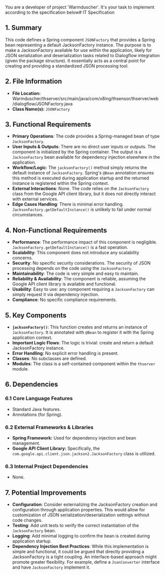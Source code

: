 You are a developer of project 'Warmduscher'. It's your task to implement according to the specification below# IT Specification

## 1. Summary

This code defines a Spring component `JSONFactory` that provides a Spring bean representing a default JacksonFactory instance. The purpose is to make a JacksonFactory available for use within the application, likely for JSON serialization and deserialization tasks related to Dialogflow integration (given the package structure). It essentially acts as a central point for creating and providing a standardized JSON processing tool.

## 2. File Information

- **File Location:** Warmduscher/thserver/src/main/java/com/x8ing/thsensor/thserver/web/dialogflow/JSONFactory.java
- **Class Name(s):** `JSONFactory`

## 3. Functional Requirements

- **Primary Operations**:  The code provides a Spring-managed bean of type `JacksonFactory`.
- **User Inputs & Outputs**: There are no direct user inputs or outputs. The component is initialized by the Spring container. The output is a `JacksonFactory` bean available for dependency injection elsewhere in the application.
- **Workflow/Logic**: The `jacksonFactory()` method simply returns the default instance of `JacksonFactory`. Spring's `@Bean` annotation ensures this method is executed during application startup and the returned instance is registered within the Spring context.
- **External Interactions**: None.  The code relies on the `JacksonFactory` class from the Google API client library, but it does not directly interact with external services.
- **Edge Cases Handling**: There is minimal error handling. `JacksonFactory.getDefaultInstance()` is unlikely to fail under normal circumstances.

## 4. Non-Functional Requirements

- **Performance**: The performance impact of this component is negligible. `JacksonFactory.getDefaultInstance()` is a fast operation.
- **Scalability**:  This component does not introduce any scalability concerns.
- **Security**: No specific security considerations.  The security of JSON processing depends on the code *using* the `JacksonFactory`.
- **Maintainability**: The code is very simple and easy to maintain.
- **Reliability & Availability**: The component is reliable, assuming the Google API client library is available and functional.
- **Usability**:  Easy to use: any component requiring a `JacksonFactory` can simply request it via dependency injection.
- **Compliance**:  No specific compliance requirements.

## 5. Key Components

- **`jacksonFactory()`**: This function creates and returns an instance of `JacksonFactory`.  It is annotated with `@Bean` to register it with the Spring application context.
- **Important Logic Flows**: The logic is trivial: create and return a default JacksonFactory instance.
- **Error Handling**:  No explicit error handling is present.
- **Classes**: No subclasses are defined.
- **Modules**: The class is a self-contained component within the `thserver` module.

## 6. Dependencies

### 6.1 Core Language Features

- Standard Java features.
- Annotations (for Spring).

### 6.2 External Frameworks & Libraries

- **Spring Framework:** Used for dependency injection and bean management.
- **Google API Client Library:** Specifically, the `com.google.api.client.json.jackson2.JacksonFactory` class is utilized.

### 6.3 Internal Project Dependencies

- None.

## 7. Potential Improvements

- **Configuration**: Consider externalizing the JacksonFactory creation and configuration through application properties. This would allow for customization of JSON serialization/deserialization settings without code changes.
- **Testing**: Add unit tests to verify the correct instantiation of the `JacksonFactory` bean.
- **Logging**: Add minimal logging to confirm the bean is created during application startup.
- **Dependency Injection Best Practices**: While this implementation is simple and functional, it could be argued that directly providing a JacksonFactory is a tight coupling.  An interface-based approach might promote greater flexibility. For example, define a `JsonConverter` interface and have `JacksonFactory` implement it.